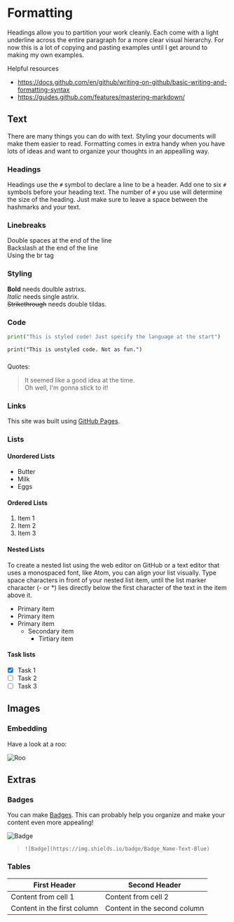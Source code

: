 # Formatting
Headings allow you to partition your work cleanly. Each come with a light underline across the entire paragraph for a more clear visual hierarchy. For now this is a lot of copying and pasting examples until I get around to making my own examples.

Helpful resources
 - https://docs.github.com/en/github/writing-on-github/basic-writing-and-formatting-syntax
 - https://guides.github.com/features/mastering-markdown/

## Text
There are many things you can do with text. Styling your documents will make them easier to read. Formatting comes in extra handy when you have lots of ideas and want to organize your thoughts in an appealling way.

### Headings
Headings use the `#` symbol to declare a line to be a header. Add one to six `#` symbols before your heading text. The number of `#` you use will determine the size of the heading. Just make sure to leave a space between the hashmarks and your text.

### Linebreaks
Double spaces at the end of the line  
Backslash at the end of the line\
Using the br tag</br>


### Styling
**Bold** needs doulble astrixs.  
*Italic* needs single astrix.  
~~Strikethrough~~ needs double tildas.  

### Code

``` python
print("This is styled code! Just specify the language at the start")
```

```
print("This is unstyled code. Not as fun.")
```

###
Quotes:
> It seemed like a good idea at the time.  
> Oh well, I'm gonna stick to it!

### Links
This site was built using [GitHub Pages](https://pages.github.com/).

### Lists

#### Unordered Lists
- Butter
- Milk
- Eggs

#### Ordered Lists
1. Item 1
2. Item 2
3. Item 3

#### Nested Lists
To create a nested list using the web editor on GitHub or a text editor that uses a monospaced font, like Atom, you can align your list visually. Type space characters in front of your nested list item, until the list marker character (- or *) lies directly below the first character of the text in the item above it.
- Primary item
- Primary item
- Primary item
  - Secondary item
    - Tirtiary item
   
#### Task lists
- [x] Task 1
- [ ] Task 2
- [ ] Task 3

## Images

### Embedding
Have a look at a roo:

![Roo](https://www.2gb.com/wp-content/uploads/sites/2/2018/01/Kangaroo-kull.jpg?resize=600%2C400)

## Extras

### Badges
You can make [Badges](https://shields.io/#your-badge). This can probably help you organize and make your content even more appealing!

![Badge](https://img.shields.io/badge/Badge_Name-Text-Blue)
 > `![Badge](https://img.shields.io/badge/Badge_Name-Text-Blue)`
 
 ### Tables
 First Header | Second Header
------------ | -------------
Content from cell 1 | Content from cell 2
Content in the first column | Content in the second column
